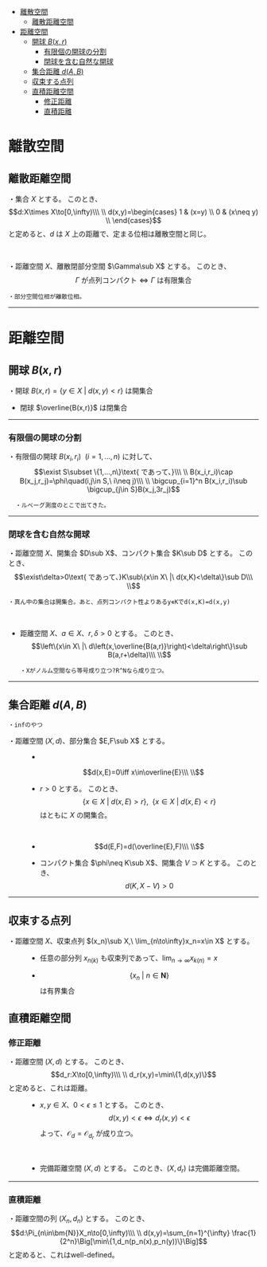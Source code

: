 
- [離散空間](#離散空間)
  - [離散距離空間](#離散距離空間)
- [距離空間](#距離空間)
  - [開球 $B(x,r)$](#開球-bxr)
    - [有限個の開球の分割](#有限個の開球の分割)
    - [閉球を含む自然な開球](#閉球を含む自然な開球)
  - [集合距離 $d(A,B)$](#集合距離-dab)
  - [収束する点列](#収束する点列)
  - [直積距離空間](#直積距離空間)
    - [修正距離](#修正距離)
    - [直積距離](#直積距離)



# 離散空間

## 離散距離空間

・集合 $X$ とする。
このとき、
$$d:X\times X\to[0,\infty)\\\ \\
d(x,y)=\begin{cases}
1 & (x=y)  \\
0 & (x\neq y) \\
\end{cases}$$
と定めると、$d$ は $X$ 上の距離で、定まる位相は離散空間と同じ。

<br>

・距離空間 $X$、離散閉部分空間 $\Gamma\sub X$ とする。
このとき、
$$\Gamma\text{ が点列コンパクト}\iff \Gamma\text{ は有限集合}$$

    ・部分空間位相が離散位相。

---

# 距離空間

## 開球 $B(x,r)$

・開球 $B(x,r)=\{y\in X\ |\ d(x,y)<r\}$ は開集合

- 閉球 $\overline{B(x,r)}$ は閉集合

---

### 有限個の開球の分割

・有限個の開球 $B(x_i,r_i)\ \ (i=1,...,n)$ に対して、
$$\exist S\subset \{1,...,n\}\text{ であって、}\\\ \\
B(x_i,r_i)\cap B(x_j,r_j)=\phi\quad(i,j\in S,\ i\neq j)\\\ \\
\bigcup_{i=1}^n B(x_i,r_i)\sub \bigcup_{j\in S}B(x_j,3r_j)$$

      ・ルベーグ測度のとこで出てきた。

---

### 閉球を含む自然な開球

・距離空間 $X$、開集合 $D\sub X$、コンパクト集合 $K\sub D$ とする。
このとき、
$$\exist\delta>0\text{ であって、}K\sub\{x\in X\ |\ d(x,K)<\delta\}\sub D\\\ \\$$

    ・真ん中の集合は開集合。あと、点列コンパクト性よりあるy∊Kでd(x,K)=d(x,y)
<br>

- 距離空間 $X$、$a\in X$、$r,\delta>0$ とする。
このとき、
$$\left\{x\in X\ |\ d\left(x,\overline{B(a,r)}\right)<\delta\right\}\sub B(a,r+\delta)\\\ \\$$

      ・Xがノルム空間なら等号成り立つ?R^Nなら成り立つ。

---

## 集合距離 $d(A,B)$

    ・infのやつ

<dl><dt>

・距離空間 $(X,d)$、部分集合 $E,F\sub X$ とする。

</dt><dd>


- 
$$d(x,E)=0\iff x\in\overline{E}\\\ \\$$

- $r>0$ とする。
このとき、
$$\{x\in X\ |\ d(x,E)>r\},\ \ \{x\in X\ |\ d(x,E)<r\}$$
はともに $X$ の開集合。
<br>

- $$d(E,F)=d(\overline{E},F)\\\ \\$$

- コンパクト集合 $\phi\neq K\sub X$、開集合 $V\supset K$ とする。
このとき、$$d(K,X-V)>0$$


</dd></dl> 


---

## 収束する点列

<dl><dt>

・距離空間 $X$、収束点列 $(x_n)\sub X,\ \lim_{n\to\infty}x_n=x\in X$ とする。

</dt><dd>

- 任意の部分列 $x_{n(k)}$ も収束列であって、$\lim_{n\to\infty}x_{k(n)}=x$

- $$\{x_n\ |\ n\in\bm{N}\}$$ は有界集合

</dd></dl> 

## 直積距離空間

### 修正距離

<dl><dt>

・距離空間 $(X,d)$ とする。
このとき、
$$d_r:X\to[0,\infty)\\\ \\
d_r(x,y)=\min\{1,d(x,y)\}$$
と定めると、これは距離。
<br>

</dt><dd>

- $x,y\in X$、$0<\epsilon\le1$ とする。
このとき、
$$d(x,y)<\epsilon\iff d_r(x,y)<\epsilon$$
よって、$\mathcal{O}_d=\mathcal{O}_{d_r}$ が成り立つ。
<br>

- 完備距離空間 $(X,d)$ とする。
このとき、$(X,d_r)$ は完備距離空間。

</dd></dl> 

---

### 直積距離

・距離空間の列 $(X_n,d_n)$ とする。
このとき、
$$d:\Pi_{n\in\bm{N}}X_n\to[0,\infty)\\\ \\
d(x,y)=\sum_{n=1}^{\infty} \frac{1}{2^n}\Big[\min\{1,d_n(p_n(x),p_n(y))\}\Big]$$
と定めると、これはwell-defined。



